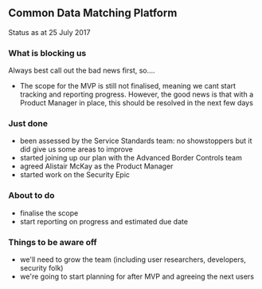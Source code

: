 ## Common Data Matching Platform
Status as at 25 July 2017

### What is blocking us
Always best call out the bad news first, so....

 - The scope for the MVP is still not finalised, meaning we cant start tracking and reporting progress. However, the good news is that with a Product Manager in place, this should be resolved in the next few days

### Just done

 - been assessed by the Service Standards team: no showstoppers but it did give us some areas to improve
 - started joining up our plan with the Advanced Border Controls team
 - agreed Alistair McKay as the Product Manager
 - started work on the Security Epic

### About to do

 - finalise the scope
 - start reporting on progress and estimated due date

### Things to be aware off

 - we'll need to grow the team (including user researchers, developers, security folk)
 - we're going to start planning for after MVP and agreeing the next users
